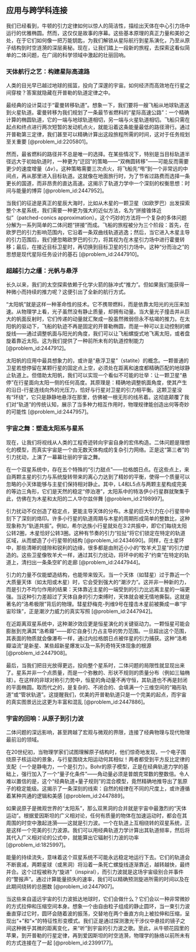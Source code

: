 ## 应用与跨学科连接

我们已经看到，牛顿的引力定律如何以惊人的简洁性，描绘出天体在中心引力场中运行的优雅椭圆。然而，这仅仅是故事的序幕。这些基本原理的真正力量和美妙之处，在于它们如何像一把万能钥匙，为我们解锁从星际航行到星系演化，乃至从原子结构到时空涟漪的深层奥秘。现在，让我们踏上一段新的旅程，去探索这看似简单的二体问题，在广阔的科学领域中激起的壮丽回响。

### 天体航行之艺：构建星际高速路

人类的目光早已越过地球的摇篮，投向了深邃的宇宙。如何经济而高效地在行星之间穿梭？答案就隐藏在开普勒的轨道定律之中。

最经典的设计莫过于“霍曼转移轨道”。想象一下，我们要将一艘飞船从地球轨道送到火星轨道。霍曼转移为我们规划了一条最节省燃料的“星际高速公路”：一个精确计算的椭圆轨道，它的一端与地球轨道相切，另一端与火星轨道相切。飞船只需在起点和终点进行两次短暂的发动机点火，就能沿着这条能量最低的路径滑行。通过开普勒第三定律，我们甚至可以精确计算出这段旅程所需的时间，这对于任务规划至关重要 [@problem_id:2205801]。

然而，最省燃料的路径并不总是唯一的选择。在某些情况下，特别是当目标轨道半径远大于初始轨道时，一种更为“迂回”的策略——“双椭圆转移”——可能反而需要更少的速度增量（$\Delta v$）。这种策略需要三次点火，将飞船先“甩”到一个非常远的中间点，再从那里进入目标轨道。这就像在地面旅行时，为了节省过路费而选择一条更长的国道，而非昂贵的直达高速。这揭示了轨道力学中一个深刻的权衡思想：时间与能量的博弈 [@problem_id:2447952]。

当我们的征途是真正的星辰大海时，比如从木星的一颗卫星（如欧罗巴）出发探索整个木星系统，我们需要一种更为强大的近似方法，名为“拼接锥体近似”（patched-conics approximation）。这个巧妙的方法将一个复杂的多体问题分解为一系列简单的二体问题“拼接”而成。飞船的旅程被分为三个阶段：首先，在欧罗巴的引力影响范围内，它沿着一条双曲线轨道逃逸；然后，当它进入木星主导的引力范围后，我们便忽略欧罗巴的引力，将其视为在木星引力场中进行霍曼转移；最后，在接近目标卫星时，再切换到目标卫星的引力场中。这种“分而治之”的思想是现代星际任务设计的基石 [@problem_id:2447910]。

### 超越引力之缰：光帆与悬浮

长久以来，我们的太空探索依赖于化学火箭的脉冲式“推力”。但如果我们能获得一种微小而持续的推力呢？这便引出了全新的航行方式。

“太阳帆”就是这样一种革命性的技术。它不携带燃料，而是依靠太阳光的光压来加速。从物理学上看，光子虽然没有静止质量，却拥有动量。当大量光子撞击并从巨大的帆面反射时，它们传递的动量就汇聚成一股虽然微弱但永不枯竭的推力。在太阳帆的驱动下，飞船的轨迹不再是固定的开普勒椭圆，而是一种可以主动控制的螺旋线——通过调整帆面与阳光的角度，我们可以让飞船螺旋式地飞离太阳，或者盘旋着靠近太阳。这为我们提供了一种前所未有的轨道控制能力 [@problem_id:2447912]。

太阳帆的应用中最具想象力的，或许是“悬浮卫星”（statite）的概念。一颗普通的卫星若想停留在某颗行星的固定点上空，必须处在距离和速度都精确匹配的地球静止轨道上。但借助太阳帆，我们可以实现一个看似不可能的壮举：让一颗卫星“悬停”在行星面向太阳一侧的任何高度。其原理是：精确地调整帆面角度，使其产生的沿日-行星连线向外的光压力，恰好与行星对卫星的引力相平衡。这颗卫星没有“环绕”，它只是静静地悬浮在那里，仿佛被一根无形的线吊着。这彻底颠覆了我们对“轨道”的传统认知，展示了当多种力相互作用时，物理规律能创造出何等奇妙的可能性 [@problem_id:2447957]。

### 宇宙之舞：塑造太阳系与星系

现在，让我们将视线从人类的工程奇迹转向宇宙自身的宏伟构造。二体问题是理想化的模型，而真实宇宙是一个由无数天体构成的复杂引力网络。正是这“第三者”的引力扰动，上演了一幕幕壮丽的宇宙之舞。

在一个双星系统中，存在五个特殊的“引力甜点”——拉格朗日点。在这些点上，来自两颗主星的引力与系统旋转带来的离心力达到了精妙的平衡，使得一个质量可以忽略的小天体能够与主星们保持相对静止。其中，L4和L5点与两颗主星构成完美的等边三角形，它们是天然的稳定“停泊港”，太阳系中的特洛伊小行星群就聚集于此，仿佛在为木星和太阳的二人华尔兹伴舞 [@problem_id:2198997]。

引力扰动不仅创造了稳定点，更能主导天体的分布。木星的巨大引力在小行星带中刻下了深刻的烙印。许多小行星的轨道周期与木星的周期形成简单的整数比，这种现象称为“轨道共振”。例如，希尔达族小行星就处在3:2共振中，即它们每绕太阳公转2圈，木星恰好公转3圈。这种有节奏的引力“拉扯”将它们锁定在特定的轨道区域，从而塑造了小行星带的结构 [@problem_id:2434690]。同样，在土星环中，那些清晰的缝隙和锐利的边缘，很多都是由附近小小的“牧羊犬卫星”的引力塑造的。这些卫星像牧羊犬一样，通过其引力扰动，将环中的粒子“约束”在特定的轨道上，清扫出一条条空旷的走廊 [@problem_id:2447944]。

引力的力量不仅能塑造结构，也能带来毁灭。当一个天体（如彗星）过于靠近一个大质量天体（如太阳或木星）时，它会受到强大的“潮汐力”。这并非一种新的力，而是引力不均匀作用的结果：天体靠近主星的一端受到的引力比远离主星的一端更强。当这种引力差超过了天体自身的引力束缚时，天体就会被无情地撕裂。这就是著名的“洛希极限”背后的物理。彗星舒梅克-列维9号在撞击木星前被撕成一串“宇宙珍珠”，正是潮汐力威力的真实写照 [@problem_id:2447942]。

在近距离双星系统中，这种潮汐效应更是恒星演化的关键驱动力。一颗恒星可能会膨胀到充满其“洛希瓣”——即它自身引力占主导的势力范围。一旦超出这个范围，其表面的物质就会像瀑布一样，通过内拉格朗日点被伴星的引力捕获。这种“洛希瓣溢流”是新星、某些超新星爆发以及一系列奇特天体现象的根源 [@problem_id:2447908]。

最后，当我们把目光放得更远，投向整个星系时，二体问题的局限性就显现出来了。星系并非一个点质量，而是一个弥散的、形状不规则的质量分布（例如三轴椭球）。在这样的非球对称引力势中，恒星的角动量不再守恒，其轨道也不再是封闭的平面椭圆。取而代之的，是复杂的、不闭合的、会填满一个三维空间的“箱形轨道”或“管状轨道”。这提醒我们，优美的开普勒轨道只是一个完美的起点，而宇宙的真实图景远比这更为丰富和混乱 [@problem_id:2447886]。

### 宇宙的回响：从原子到引力波

二体问题的深远影响，甚至跨越了宏观与微观的界限，连接了经典物理与现代物理最前沿的领域。

在20世纪初，当物理学家们试图理解原子结构时，他们惊奇地发现，一个电子围绕原子核运动的景象，与行星围绕太阳运动何其相似！两者都受到平方反比定律的支配（一个是静电力，一个是引力）。Bohr的原子模型，正是在经典轨道力学的基础上，强行加入了一个“量子化条件”——角动量必须是普朗克常数的整数倍。令人难以置信的是，这个“经典轨道+量子规则”的混合模型，竟然精确地推导出了氢原子的稳定能级。这揭示了一条深刻的线索：自然的规律在不同的尺度上，或许遵循着某种共通的逻辑和美感 [@problem_id:2447889]。

如果说原子是微观世界的“太阳系”，那么双黑洞的合并就是宇宙中最激烈的“天体运动”。根据爱因斯坦的广义相对论，任何有质量的物体在加速运动时，都会在其周围的时空中激起涟漪——这就是引力波。一个在轨道上互相绕转的双星系统，正是这样一个完美的引力波源。我们可以用经典轨道力学计算出其轨道频率，然后将其代入广义相对论的公式中，就能算出它辐射引力波的功率 [@problem_id:1825997]。

能量的持续流失，意味着这个双星系统不可能永远稳定地运行下去。它们的轨道会不断衰减，两颗星球（或黑洞）将沿着一条死亡螺旋线逐渐靠近，越转越快，最终并合。这个过程被称为“旋进”（inspiral），而引力波就是这场宇宙级别合并事件的“警报声”。通过计算能量损失的速率，我们可以精确预测旋进所需的时间以及在此期间绕转的总圈数 [@problem_id:2447907]。

当这些来自遥远宇宙的引力波抵达地球时，它们会做什么？它们会以一种非常微妙的方式拉伸和压缩空间本身。想象一个由自由粒子组成的静止圆环，当一束引力波垂直穿过它时，圆环会随着波的振荡，交替地在两个垂直方向上被拉伸和压缩，呈现出“+”和“×”的特征性形变模式。我们正是通过探测激光干涉仪中悬挂的镜子之间这种微乎其微的距离变化，来“听”到宇宙的引力波之歌。至此，从牛顿花园里的苹果，到开普勒的行星定律，再到爱因斯坦的时空涟漪，物理学的脉络以前所未有的方式连接在了一起 [@problem_id:2399177]。